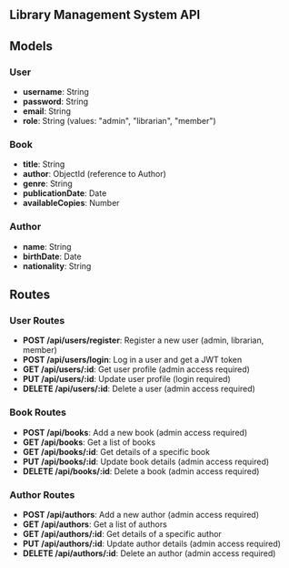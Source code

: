 ## Library Management System API

## Models

### User
- **username**: String
- **password**: String
- **email**: String
- **role**: String (values: "admin", "librarian", "member")

### Book
- **title**: String
- **author**: ObjectId (reference to Author)
- **genre**: String
- **publicationDate**: Date
- **availableCopies**: Number

### Author
- **name**: String
- **birthDate**: Date
- **nationality**: String

## Routes

### User Routes
- **POST /api/users/register**: Register a new user (admin, librarian, member)
- **POST /api/users/login**: Log in a user and get a JWT token
- **GET /api/users/:id**: Get user profile (admin access required)
- **PUT /api/users/:id**: Update user profile (login required)
- **DELETE /api/users/:id**: Delete a user (admin access required)

### Book Routes
- **POST /api/books**: Add a new book (admin access required)
- **GET /api/books**: Get a list of books
- **GET /api/books/:id**: Get details of a specific book
- **PUT /api/books/:id**: Update book details (admin access required)
- **DELETE /api/books/:id**: Delete a book (admin access required)

### Author Routes
- **POST /api/authors**: Add a new author (admin access required)
- **GET /api/authors**: Get a list of authors
- **GET /api/authors/:id**: Get details of a specific author
- **PUT /api/authors/:id**: Update author details (admin access required)
- **DELETE /api/authors/:id**: Delete an author (admin access required)
